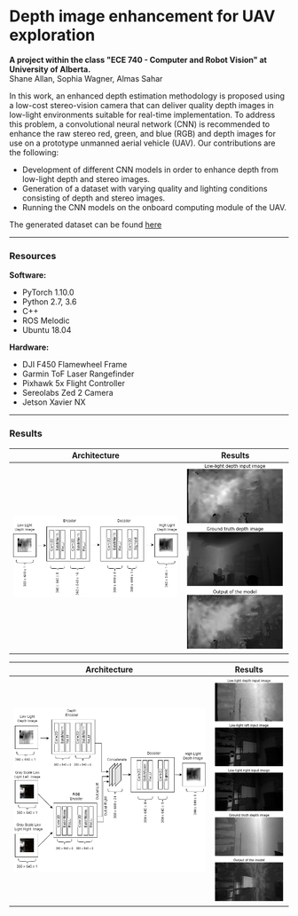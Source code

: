 # Depth image enhancement for UAV exploration

**A project within the class "ECE 740 - Computer and Robot Vision" at University of Alberta.** </br> 
Shane Allan, Sophia Wagner, Almas Sahar

In this work, an enhanced depth estimation methodology is proposed using a low-cost stereo-vision camera that can deliver quality depth images in low-light environments suitable for real-time implementation. To address this problem, a convolutional neural network (CNN) is recommended to enhance the raw stereo red, green, and blue (RGB) and depth images for use on a prototype unmanned aerial vehicle (UAV). 
Our contributions are the following: 
- Development of different CNN models in order to enhance depth from low-light depth and stereo images.
- Generation of a dataset with varying quality and lighting conditions consisting of depth and stereo images.
- Running the CNN models on the onboard computing module of the UAV. 

The generated dataset can be found [here](https://drive.google.com/drive/folders/1QiNkWCm-5WVvvHuQiLhKXMPIqyYSNP9o?usp=sharing)

--- 

### Resources 

**Software:**
- PyTorch 1.10.0
- Python 2.7, 3.6
- C++
- ROS Melodic
- Ubuntu 18.04 

**Hardware:**
- DJI F450 Flamewheel Frame
- Garmin ToF Laser Rangefinder
- Pixhawk 5x Flight Controller 
- Sereolabs Zed 2 Camera
- Jetson Xavier NX 


--- 

### Results 


Architecture             | Results   
:-------------------------:|:-------------------------:
![](https://github.com/sophiajwagner/depth-image-enhancement-for-UAV-exploration/blob/main/img/model2_arch.png)  |  ![](https://github.com/sophiajwagner/depth-image-enhancement-for-UAV-exploration/blob/main/img/model2_preds.PNG)




Architecture             | Results   
:-------------------------:|:-------------------------:
![](https://github.com/sophiajwagner/depth-image-enhancement-for-UAV-exploration/blob/main/img/model3_arch.png)  |  ![](https://github.com/sophiajwagner/depth-image-enhancement-for-UAV-exploration/blob/main/img/model3_preds.PNG)
